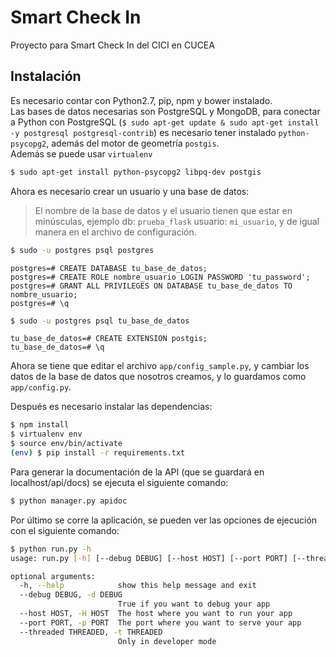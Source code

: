 # Smart Check In

Proyecto para Smart Check In del CICI en CUCEA

## Instalación
Es necesario contar con Python2.7, pip, npm y bower instalado.<br>
Las bases de datos necesarias son PostgreSQL y MongoDB, para conectar a Python con PostgreSQL (`$ sudo apt-get update & sudo apt-get install -y postgresql postgresql-contrib`) es necesario tener instalado `python-psycopg2`, además del motor de geometría `postgis`.<br>
Además se puede usar `virtualenv`

```bash
$ sudo apt-get install python-psycopg2 libpq-dev postgis
```

Ahora es necesario crear un usuario y una base de datos:
> El nombre de la base de datos y el usuario tienen que estar en minúsculas, ejemplo db: `prueba_flask` usuario: `mi_usuario`, y de igual manera en el archivo de configuración.

```bash
$ sudo -u postgres psql postgres
```
```psql
postgres=# CREATE DATABASE tu_base_de_datos;
postgres=# CREATE ROLE nombre_usuario LOGIN PASSWORD 'tu_password';
postgres=# GRANT ALL PRIVILEGES ON DATABASE tu_base_de_datos TO nombre_usuario;
postgres=# \q
```
```bash
$ sudo -u postgres psql tu_base_de_datos
```
```psql
tu_base_de_datos=# CREATE EXTENSION postgis;
tu_base_de_datos=# \q
```
Ahora se tiene que editar el archivo ```app/config_sample.py```, y cambiar los datos de la base de datos que nosotros creamos, y lo guardamos como ```app/config.py```.


Después es necesario instalar las dependencias:

```bash
$ npm install
$ virtualenv env
$ source env/bin/activate
(env) $ pip install -r requirements.txt
```

Para generar la documentación de la API (que se guardará en localhost/api/docs) se ejecuta el siguiente comando:

```bash
$ python manager.py apidoc
```

Por último se corre la aplicación, se pueden ver las opciones de ejecución con el siguiente comando:
```bash
$ python run.py -h
usage: run.py [-h] [--debug DEBUG] [--host HOST] [--port PORT] [--threaded THREADED]

optional arguments:
  -h, --help            show this help message and exit
  --debug DEBUG, -d DEBUG
                        True if you want to debug your app
  --host HOST, -H HOST  The host where you want to run your app
  --port PORT, -p PORT  The port where you want to serve your app
  --threaded THREADED, -t THREADED
                        Only in developer mode
```
